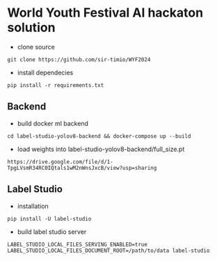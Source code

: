 # World Youth Festival AI hackaton solution

- clone source
```
git clone https://github.com/sir-timio/WYF2024
```

- install dependecies
```
pip install -r requirements.txt
```

## Backend

- build docker ml backend
```
cd label-studio-yolov8-backend && docker-compose up --build
```

- load weights into label-studio-yolov8-backend/full_size.pt
```
https://drive.google.com/file/d/1-TpgLVsmR34RC0IQtals1wM2nWnsJxcB/view?usp=sharing
```


## Label Studio
- installation
```
pip install -U label-studio
```

- build label studio server
```
LABEL_STUDIO_LOCAL_FILES_SERVING_ENABLED=true LABEL_STUDIO_LOCAL_FILES_DOCUMENT_ROOT=/path/to/data label-studio
```